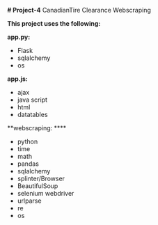 **# Project-4**
CanadianTire Clearance Webscraping


**This project uses the following:**

**app.py:**
* Flask
* sqlalchemy
* os

**app.js:**
* ajax
* java script
* html
* datatables

**webscraping: ****
* python
* time
* math
* pandas
* sqlalchemy
* splinter/Browser
* BeautifulSoup
* selenium webdriver
* urlparse
* re
* os